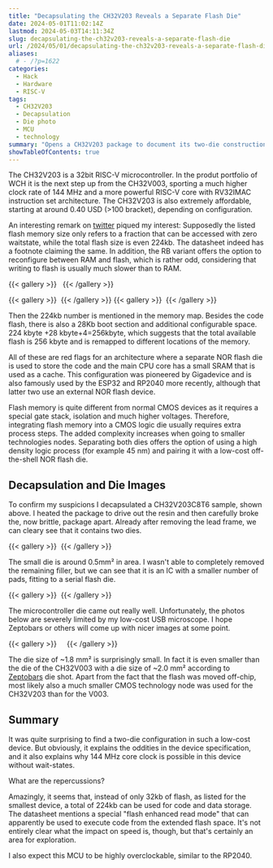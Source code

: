 ```yaml
---
title: "Decapsulating the CH32V203 Reveals a Separate Flash Die"
date: 2024-05-01T11:02:14Z
lastmod: 2024-05-03T14:11:34Z
slug: decapsulating-the-ch32v203-reveals-a-separate-flash-die
url: /2024/05/01/decapsulating-the-ch32v203-reveals-a-separate-flash-die/
aliases:
  # - /?p=1622
categories:
  - Hack
  - Hardware
  - RISC-V
tags:
  - CH32V203
  - Decapsulation
  - Die photo
  - MCU
  - technology
summary: "Opens a CH32V203 package to document its two-die construction: a logic die plus a serial flash companion, mapping datasheet quirks, showing die photos, and outlining how the extra 224 KB space behaves and why it enables 144 MHz operation without wait states."
showTableOfContents: true
---
```

The CH32V203 is a 32bit RISC-V microcontroller. In the produt portfolio of WCH it is the next step up from the CH32V003, sporting a much higher clock rate of 144 MHz and a more powerful RISC-V core with RV32IMAC instruction set architecture. The CH32V203 is also extremely affordable, starting at around 0.40 USD (>100 bracket), depending on configuration.

An interesting remark on [twitter](https://twitter.com/bc12edd8ae23b21/status/1785087637306610059?t=ZJlTBE-r9VbZi8o374qEpw&s=19) piqued my interest: Supposedly the listed flash memory size only refers to a fraction that can be accessed with zero waitstate, while the total flash size is even 224kb. The datasheet indeed has a footnote claiming the same. In addition, the RB variant offers the option to reconfigure between RAM and flash, which is rather odd, considering that writing to flash is usually much slower than to RAM.

{{< gallery >}}
  <img src="grafik-3.png" alt="" />
  <img src="pxl_20240501_073719326-1.jpg" alt="" />
{{< /gallery >}}



{{< gallery >}}
  <img src="grafik.png" alt="" />
{{< /gallery >}}
{{< gallery >}}
  <img src="grafik-1.png" alt="" />
{{< /gallery >}}

Then the 224kb number is mentioned in the memory map. Besides the code flash, there is also a 28Kb boot section and additional configurable space. 224 kbyte +28 kbyte+4=256kbyte, which suggests that the total available flash is 256 kbyte and is remapped to different locations of the memory.

All of these are red flags for an architecture where a separate NOR flash die is used to store the code and the main CPU core has a small SRAM that is used as a cache. This configuration was pioneered by Gigadevice and is also famously used by the ESP32 and RP2040 more recently, although that latter two use an external NOR flash device.

Flash memory is quite different from normal CMOS devices as it requires a special gate stack, isolation and much higher voltages. Therefore, integrating flash memory into a CMOS logic die usually requires extra process steps. The added complexity increases when going to smaller technologies nodes. Separating both dies offers the option of using a high density logic process (for example 45 nm) and pairing it with a low-cost off-the-shell NOR flash die.

## Decapsulation and Die Images

To confirm my suspicions I decapsulated a CH32V203C8T6 sample, shown above. I heated the package to drive out the resin and then carefully broke the, now brittle, package apart. Already after removing the lead frame, we can cleary see that it contains two dies.

{{< gallery >}}
  <img src="pxl_20240501_065213138.jpg" alt="" />
{{< /gallery >}}

The small die is around 0.5mm² in area. I wasn't able to completely removed the remaining filler, but we can see that it is an IC with a smaller number of pads, fitting to a serial flash die.

{{< gallery >}}
  <img src="grafik-7.png" alt="" />
{{< /gallery >}}

The microcontroller die came out really well. Unfortunately, the photos below are severely limited by my low-cost USB microscope. I hope Zeptobars or others will come up with nicer images at some point.

{{< gallery >}}
  <img src="ch32v203_large_die_full.png" alt="" />
  <img src="ch32v203_large_die_p1.png" alt="" />
  <img src="ch32v203_large_die_p2.png" alt="" />
  <img src="ch32v203_large_die.png" alt="" />
{{< /gallery >}}

The die size of ~1.8 mm² is surprisingly small. In fact it is even smaller than the die of the CH32V003 with a die size of ~2.0 mm² according to [Zeptobars](https://zeptobars.com/en/read/wch-ch32v003-risc-v-riscv-microcontroller-10-cent) die shot. Apart from the fact that the flash was moved off-chip, most likely also a much smaller CMOS technology node was used for the CH32V203 than for the V003.

## Summary

It was quite surprising to find a two-die configuration in such a low-cost device. But obviously, it explains the oddities in the device specification, and it also explains why 144 MHz core clock is possible in this device without wait-states.

What are the repercussions?

Amazingly, it seems that, instead of only 32kb of flash, as listed for the smallest device, a total of 224kb can be used for code and data storage. The datasheet mentions a special "flash enhanced read mode" that can apparently be used to execute code from the extended flash space. It's not entirely clear what the impact on speed is, though, but that's certainly an area for exploration.

I also expect this MCU to be highly overclockable, similar to the RP2040.
